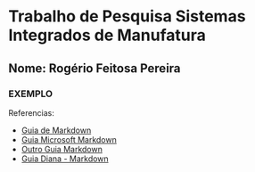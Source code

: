 # Trabalho de Pesquisa Sistemas Integrados de Manufatura

## Nome: Rogério Feitosa Pereira

### EXEMPLO

Referencias:
- [Guia de Markdown](https://docs.pipz.com/central-de-ajuda/learning-center/guia-basico-de-markdown#open)
- [Guia Microsoft Markdown](https://docs.microsoft.com/pt-br/contribute/markdown-reference)
- [Outro Guia Markdown](https://blog.da2k.com.br/2015/02/08/aprenda-markdown/)
- [Guia Diana - Markdown](https://dev.to/reginadiana/como-escrever-um-readme-md-sensacional-no-github-4509)
